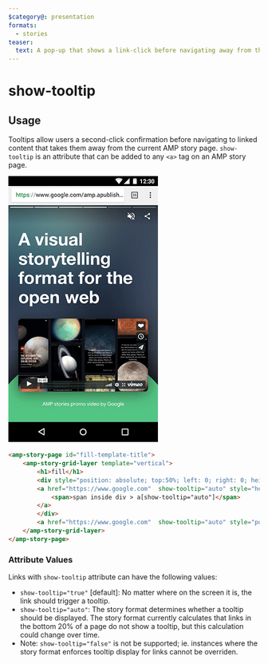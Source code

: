 ```yaml
---
$category@: presentation
formats:
  - stories
teaser:
  text: A pop-up that shows a link-click before navigating away from the current AMP story page.
---
```


<!--
Copyright 2019 The AMP HTML Authors. All Rights Reserved.

Licensed under the Apache License, Version 2.0 (the "License");
you may not use this file except in compliance with the License.
You may obtain a copy of the License at

      http://www.apache.org/licenses/LICENSE-2.0

Unless required by applicable law or agreed to in writing, software
distributed under the License is distributed on an "AS-IS" BASIS,
WITHOUT WARRANTIES OR CONDITIONS OF ANY KIND, either express or implied.
See the License for the specific language governing permissions and
limitations under the License.
-->

# show-tooltip

## Usage
Tooltips allow users a second-click confirmation before navigating to linked content that takes them away from the current AMP story page. `show-tooltip` is an attribute that can be added to any `<a>` tag on an AMP story page.

<amp-img alt="AMP Story tooltip" layout="fixed" src="https://github.com/ampproject/amphtml/raw/master/extensions/amp-story/img/amp-story-tooltip.gif" width="240" height="480">
  <noscript>
    <img alt="AMP Story tooltip" src="https://github.com/ampproject/amphtml/raw/master/extensions/amp-story/img/amp-story-tooltip.gif" />
  </noscript>
</amp-img>

```html
<amp-story-page id="fill-template-title">
    <amp-story-grid-layer template="vertical">
        <h1>fill</h1>
        <div style="position: absolute; top:50%; left: 0; right: 0; height: 200px; background-color: aqua">
        <a href="https://www.google.com"  show-tooltip="auto" style="height:100px; position:absolute;">
            <span>span inside div > a[show-tooltip="auto"]</span>
        </a>
        </div>
        <a href="https://www.google.com"  show-tooltip="auto" style="position:absolute; bottom:15px"><span>This is a link in the bottom 20% of grid-layer using [show-tooltip]="auto"</span></a>
    </amp-story-grid-layer>
</amp-story-page>
```

### Attribute Values

Links with `show-tooltip` attribute can have the following values:
<ul>
  <li><code>show-tooltip="true"</code> [default]: No matter where on the screen it is, the link should trigger a tooltip.</li>
  <li><code>show-tooltip="auto"</code>: The story format determines whether a tooltip should be displayed. The story format currently calculates that links in the bottom 20% of a page do not show a tooltip, but this calculation could change over time.</li>
  <li>Note: <code>show-tooltip="false"</code> is not be supported; ie. instances where the story format enforces tooltip display for links cannot be overriden.</li>
</ul>